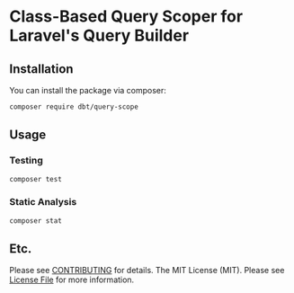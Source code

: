 # Class-Based Query Scoper for Laravel's Query Builder

## Installation

You can install the package via composer:

```bash
composer require dbt/query-scope
```

## Usage

### Testing

```bash
composer test
```

### Static Analysis

```bash
composer stat
```

## Etc.

Please see [CONTRIBUTING](CONTRIBUTING.md) for details.
The MIT License (MIT). Please see [License File](LICENSE.md) for more information.
